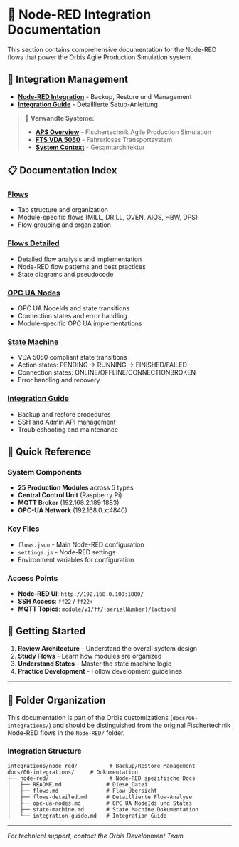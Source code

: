 # 🔴 Node-RED Integration Documentation

This section contains comprehensive documentation for the Node-RED flows that power the Orbis Agile Production Simulation system.

## 🔗 Integration Management

- **[Node-RED Integration](../integrations/node_red/README.md)** - Backup, Restore und Management
- **[Integration Guide](./integration-guide.md)** - Detaillierte Setup-Anleitung

> **🔗 Verwandte Systeme:**
> - **[APS Overview](../aps/README.md)** - Fischertechnik Agile Production Simulation
> - **[FTS VDA 5050](../fts/README.md)** - Fahrerloses Transportsystem
> - **[System Context](../../02-architecture/system-context.md)** - Gesamtarchitektur

## 📋 Documentation Index

### [Flows](./flows.md)
- Tab structure and organization
- Module-specific flows (MILL, DRILL, OVEN, AIQS, HBW, DPS)
- Flow grouping and organization

### [Flows Detailed](./flows-detailed.md)
- Detailed flow analysis and implementation
- Node-RED flow patterns and best practices
- State diagrams and pseudocode

### [OPC UA Nodes](./opc-ua-nodes.md)
- OPC UA NodeIds and state transitions
- Connection states and error handling
- Module-specific OPC UA implementations

### [State Machine](./state-machine.md)
- VDA 5050 compliant state transitions
- Action states: PENDING → RUNNING → FINISHED/FAILED
- Connection states: ONLINE/OFFLINE/CONNECTIONBROKEN
- Error handling and recovery

### [Integration Guide](./integration-guide.md)
- Backup and restore procedures
- SSH and Admin API management
- Troubleshooting and maintenance

## 🔧 Quick Reference

### System Components
- **25 Production Modules** across 5 types
- **Central Control Unit** (Raspberry Pi)
- **MQTT Broker** (192.168.2.189:1883)
- **OPC-UA Network** (192.168.0.x:4840)

### Key Files
- `flows.json` - Main Node-RED configuration
- `settings.js` - Node-RED settings
- Environment variables for configuration

### Access Points
- **Node-RED UI**: `http://192.168.0.100:1880/`
- **SSH Access**: `ff22` / `ff22+`
- **MQTT Topics**: `module/v1/ff/{serialNumber}/{action}`

## 🚀 Getting Started

1. **Review Architecture** - Understand the overall system design
2. **Study Flows** - Learn how modules are organized
3. **Understand States** - Master the state machine logic
4. **Practice Development** - Follow development guidelines

---

## 📁 Folder Organization

This documentation is part of the Orbis customizations (`docs/06-integrations/`) and should be distinguished from the original Fischertechnik Node-RED flows in the `Node-RED/` folder.

### Integration Structure
```
integrations/node_red/          # Backup/Restore Management
docs/06-integrations/     # Dokumentation
├── node-red/                   # Node-RED spezifische Docs
│   ├── README.md              # Diese Datei
│   ├── flows.md               # Flow-Übersicht
│   ├── flows-detailed.md      # Detaillierte Flow-Analyse
│   ├── opc-ua-nodes.md        # OPC UA NodeIds und States
│   ├── state-machine.md       # State Machine Dokumentation
│   └── integration-guide.md   # Integration Guide
```

---

*For technical support, contact the Orbis Development Team* 